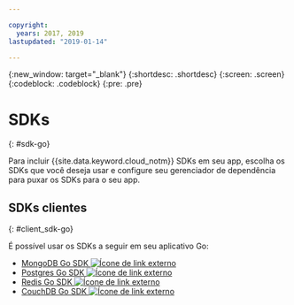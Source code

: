 ```yaml
---

copyright:
  years: 2017, 2019
lastupdated: "2019-01-14"

---
```


{:new_window: target="_blank"}
{:shortdesc: .shortdesc}
{:screen: .screen}
{:codeblock: .codeblock}
{:pre: .pre}

#  SDKs
{: #sdk-go}

Para incluir {{site.data.keyword.cloud_notm}} SDKs em seu app, escolha os SDKs que você deseja usar e configure seu gerenciador de dependência para puxar os SDKs para o seu app.

## SDKs clientes
{: #client_sdk-go}

É possível usar os SDKs a seguir em seu aplicativo Go:
* [MongoDB Go SDK ![Ícone de link externo](../icons/launch-glyph.svg "Ícone de link externo")](https://github.com/mongodb/mongo-go-driver)
* [Postgres Go SDK ![Ícone de link externo](../icons/launch-glyph.svg "Ícone de link externo")](https://github.com/lib/pq)
* [Redis Go SDK ![Ícone de link externo](../icons/launch-glyph.svg "Ícone de link externo")](https://github.com/go-redis/redis)
* [CouchDB Go SDK ![Ícone de link externo](../icons/launch-glyph.svg "Ícone de link externo")](https://github.com/leesper/couchdb-golang)

<!--
## Services
{: #services}

* [Watson Go SDK ![External link icon](../icons/launch-glyph.svg "External link icon")](https://github.com/watson-developer-cloud/go-sdk)
-->

